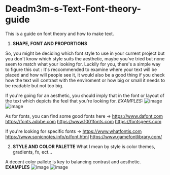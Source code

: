 # Deadm3m-s-Text-Font-theory-guide
This is a guide on font theory and how to make text.



1. **SHAPE, FONT AND PROPORTIONS**

So, you might be deciding which font style to use in your current project but you don't know which style suits the aesthetic, maybe you've tried but none seem to match what your looking for.
Luckily for you, there's a simple way to figure this out : It's reccommended to examine where your text will be placed and how will people see it, it would also be a good thing if you check how the text will contrast with the enviroment or how big or small it needs to be readable but not too big.

If you're going for an aesthetic, you should imply that in the font or layout of the text which depicts the feel that you're looking for. *EXAMPLES:* ![image](https://github.com/user-attachments/assets/9ac531cb-b462-4368-ab49-687cbbea1e96) ![image](https://github.com/user-attachments/assets/5f2e7ee7-43b4-4e8e-aee0-9d62bf1c2d1d)




 As for fonts, you can find some good fonts here -> https://www.dafont.com https://fonts.adobe.com https://www.1001fonts.com https://fontsgeek.com
 
 If you're looking for specific fonts -> https://www.whatfontis.com https://www.sonicnotes.info/p/font.html https://www.gamefontlibrary.com/


 2. **STYLE AND COLOR PALETTE**
What I mean by style is color themes, gradients, fx, ect...

A decent color pallete is key to balancing contrast and aesthetic. **EXAMPLES** ![image](https://github.com/user-attachments/assets/995eb196-868b-44f7-b68d-6b07e47d681d) ![image](https://github.com/user-attachments/assets/731c6eb7-1f4a-4c93-82af-c6412a39a6c1)

